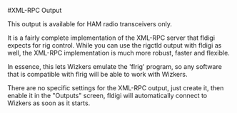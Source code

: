 #XML-RPC Output

This output is available for HAM radio transceivers only.

It is a fairly complete implementation of the XML-RPC server that fldigi expects for rig control. While you can use the rigctld output with fldigi as well, the XML-RPC implementation is much more robust, faster and flexible.

In essence, this lets Wizkers emulate the 'flrig' program, so any software that is compatible with flrig will be able to work with Wizkers.

There are no specific settings for the XML-RPC output, just create it, then enable it in the "Outputs" screen, fldigi will automatically connect to Wizkers as soon as it starts.
